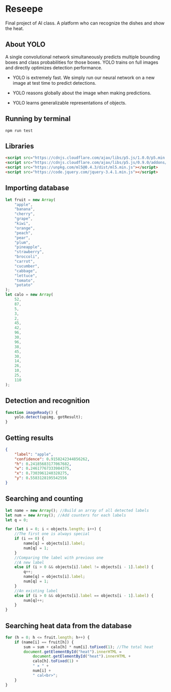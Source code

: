 # Reseepe

Final project of AI class. A platform who can recognize the dishes and show the heat.

## About YOLO

A single convolutional network simultaneously predicts multiple bounding boxes and class probabilities for those boxes. YOLO trains on full images and directly optimizes detection performance.

-   YOLO is extremely fast. We simply run our neural network on a new image at test time to predict detections.

-   YOLO reasons globally about the image when making predictions.

-   YOLO learns generalizable representations of objects.

## Running by terminal

```
npm run test
```

## Libraries

```html
<script src="https://cdnjs.cloudflare.com/ajax/libs/p5.js/1.0.0/p5.min.js"></script>
<script src="https://cdnjs.cloudflare.com/ajax/libs/p5.js/0.9.0/addons/p5.dom.min.js"></script>
<script src="https://unpkg.com/ml5@0.4.3/dist/ml5.min.js"></script>
<script src="https://code.jquery.com/jquery-3.4.1.min.js"></script>
```

## Importing database

```js
let fruit = new Array(
    "apple",
    "banana",
    "cherry",
    "grape",
    "kiwi",
    "orange",
    "peach",
    "pear",
    "plum",
    "pineapple",
    "strawberry",
    "broccoli",
    "carrot",
    "cucumber",
    "cabbage",
    "lettuce",
    "tomato",
    "potato"
);
let calo = new Array(
    52,
    87,
    5,
    3,
    2,
    45,
    42,
    96,
    30,
    96,
    38,
    45,
    30,
    14,
    26,
    10,
    25,
    110
);
```

## Detection and recognition

```js
function imageReady() {
    yolo.detect(upimg, gotResult);
}
```

## Getting results

```json
{
    "label": "apple",
    "confidence": 0.9158242344856262,
    "h": 0.24185683177067682,
    "w": 0.24617767333984375,
    "x": 0.7303961240328275,
    "y": 0.5583128195542556
}
```

## Searching and counting

```js
let name = new Array(); //Build an array of all detected labels
let num = new Array(); //Add counters for each labels
let q = 0;

for (let i = 0; i < objects.length; i++) {
    //The first one is always special
    if (i == 0) {
        name[q] = objects[i].label;
        num[q] = 1;
    }
    //Comparing the label with previous one
    //A new label
    else if (i > 0 && objects[i].label != objects[i - 1].label) {
        q++;
        name[q] = objects[i].label;
        num[q] = 1;
    }
    //An existing label
    else if (i > 0 && objects[i].label == objects[i - 1].label) {
        num[q]++;
    }
}
```

## Searching heat data from the database

```js
for (h = 0; h <= fruit.length; h++) {
    if (name[i] == fruit[h]) {
        sum = sum + calo[h] * num[i].toFixed(1); //The total heat
        document.getElementById("heat").innerHTML =
            document.getElementById("heat").innerHTML +
            calo[h].toFixed(1) +
            " × " +
            num[i] +
            " cal<br>";
    }
}
```
